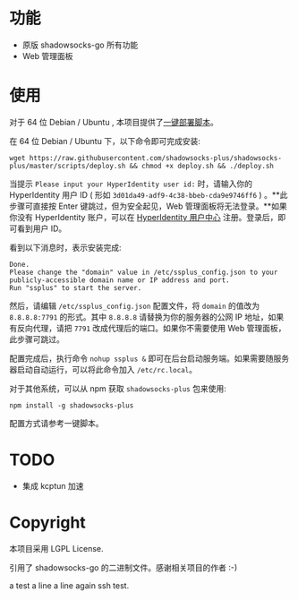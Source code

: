 # 功能

- 原版 shadowsocks-go 所有功能
- Web 管理面板

# 使用

对于 64 位 Debian / Ubuntu , 本项目提供了[一键部署脚本](https://raw.githubusercontent.com/shadowsocks-plus/shadowsocks-plus/master/scripts/deploy.sh)。

在 64 位 Debian / Ubuntu 下，以下命令即可完成安装:

    wget https://raw.githubusercontent.com/shadowsocks-plus/shadowsocks-plus/master/scripts/deploy.sh && chmod +x deploy.sh && ./deploy.sh

当提示 `Please input your HyperIdentity user id:` 时，请输入你的 HyperIdentity 用户 ID ( 形如 `3d01da49-adf9-4c38-bbeb-cda9e9746ff6` ) 。**此步骤可直接按 Enter 键跳过，但为安全起见，Web 管理面板将无法登录。**如果你没有 HyperIdentity 账户，可以在 [HyperIdentity 用户中心](https://hyperidentity.ifxor.com/web/) 注册。登录后，即可看到用户 ID。

看到以下消息时，表示安装完成:

```
Done.
Please change the "domain" value in /etc/ssplus_config.json to your publicly-accessible domain name or IP address and port.
Run "ssplus" to start the server.
```

然后，请编辑 `/etc/ssplus_config.json` 配置文件，将 `domain` 的值改为 `8.8.8.8:7791` 的形式。其中 `8.8.8.8` 请替换为你的服务器的公网 IP 地址，如果有反向代理，请把 `7791` 改成代理后的端口。如果你不需要使用 Web 管理面板，此步骤可跳过。

配置完成后，执行命令 `nohup ssplus &` 即可在后台启动服务端。如果需要随服务器启动自动运行，可以将此命令加入 `/etc/rc.local`。

对于其他系统，可以从 npm 获取 `shadowsocks-plus` 包来使用:

    npm install -g shadowsocks-plus

配置方式请参考一键脚本。

# TODO

- 集成 kcptun 加速

# Copyright

本项目采用 LGPL License.

引用了 shadowsocks-go 的二进制文件。感谢相关项目的作者 :-)

a test a line
a line again ssh test.

